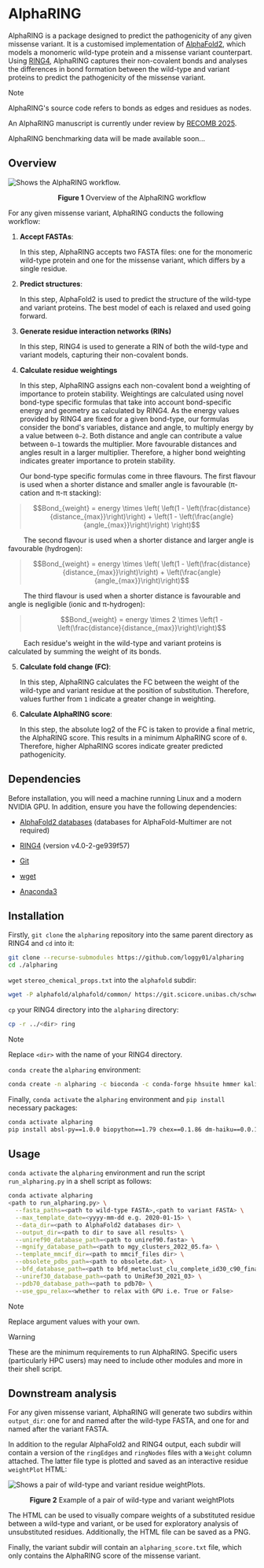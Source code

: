 # AlphaRING

AlphaRING is a package designed to predict the pathogenicity of any given missense variant. It is a customised implementation of [AlphaFold2](https://github.com/google-deepmind/alphafold), which models a monomeric wild-type protein and a missense variant counterpart. Using [RING4](https://ring.biocomputingup.it/), AlphaRING captures their non-covalent bonds and analyses the differences in bond formation between the wild-type and variant proteins to predict the pathogenicity of the missense variant.

> [!NOTE]
> AlphaRING's source code refers to bonds as edges and residues as nodes.
>  
> An AlphaRING manuscript is currently under review by [RECOMB 2025](https://recomb.org/recomb2025/index.html). 
>
> AlphaRING benchmarking data will be made available soon...

## Overview

<picture>
  <source srcset="./images/fig_1.png">
  <img alt="Shows the AlphaRING workflow." src="./images/fig_1.png">
</picture>

<p align='center'> <strong>Figure 1</strong> Overview of the AlphaRING workflow </p>

For any given missense variant, AlphaRING conducts the following workflow:

1. **Accept FASTAs**: 

   In this step, AlphaRING accepts two FASTA files: one for the monomeric wild-type protein and one for the missense variant, which differs by a single residue.

2. **Predict structures**: 

   In this step, AlphaFold2 is used to predict the structure of the wild-type and variant proteins. The best model of each is relaxed and used going forward.

3. **Generate residue interaction networks (RINs)**

   In this step, RING4 is used to generate a RIN of both the wild-type and variant models, capturing their non-covalent bonds.

4. **Calculate residue weightings**

   In this step, AlphaRING assigns each non-covalent bond a weighting of importance to protein stability. Weightings are calculated using novel bond-type specific formulas that take into account bond-specific energy and geometry as calculated by RING4. As the energy values provided by RING4 are fixed for a given bond-type, our formulas consider the bond's variables, distance and angle, to multiply energy by a value between `0–2`. Both distance and angle 
   can contribute a value between `0–1` towards the multiplier. More favourable distances and angles result in a larger multiplier. Therefore, a higher bond weighting indicates greater importance to protein stability.

   Our bond-type specific formulas come in three flavours. The first flavour is used when a shorter distance and smaller angle is favourable (π-cation and π-π stacking):

>```math
>Bond_{weight} = energy \times \left( \left(1 - \left(\frac{distance}{distance_{max}}\right)\right) + \left(1 - \left(\frac{angle}{angle_{max}}\right)\right) \right)
>```

   &nbsp;&nbsp;&nbsp;&nbsp;&nbsp;&nbsp;&nbsp;&nbsp;The second flavour is used when a shorter distance and larger angle is favourable (hydrogen):

>```math
> Bond_{weight} = energy \times \left( \left(1 - \left(\frac{distance}{distance_{max}}\right)\right) + \left(\frac{angle}{angle_{max}}\right)\right)
> ```

   &nbsp;&nbsp;&nbsp;&nbsp;&nbsp;&nbsp;&nbsp;&nbsp;The third flavour is used when a shorter distance is favourable and angle is negligible (ionic and π-hydrogen):

>```math
> Bond_{weight} = energy \times 2 \times \left(1 - \left(\frac{distance}{distance_{max}}\right)\right)
> ```

   &nbsp;&nbsp;&nbsp;&nbsp;&nbsp;&nbsp;&nbsp;&nbsp;Each residue's weight in the wild-type and variant proteins is calculated by summing the weight of its bonds.
   
5. **Calculate fold change (FC)**:

   In this step, AlphaRING calculates the FC between the weight of the wild-type and variant residue at the position of substitution. Therefore, values further from `1` indicate a 
   greater change in weighting.

6. **Calculate AlphaRING score**:

    In this step, the absolute log2 of the FC is taken to provide a final metric, the AlphaRING score. This results in a minimum AlphaRING score of `0`. Therefore, higher 
    AlphaRING scores indicate greater predicted pathogenicity.

## Dependencies

Before installation, you will need a machine running Linux and a modern NVIDIA GPU. In addition, ensure you have the following dependencies:  

- [AlphaFold2 databases](https://github.com/google-deepmind/alphafold/tree/f251de6613cb478207c732bf9627b1e853c99c2f#installation-and-running-your-first-prediction) (databases for AlphaFold-Multimer are not required) 

- [RING4](https://biocomputingup.it/services/download/) (version v4.0-2-ge939f57)  

- [Git](https://git-scm.com/downloads)

- [wget](https://www.tecmint.com/install-wget-in-linux/)
 
- [Anaconda3](https://www.anaconda.com/download)

## Installation

Firstly, `git clone` the `alpharing` repository into the same parent directory as RING4 and `cd` into it:

```bash
git clone --recurse-submodules https://github.com/loggy01/alpharing
cd ./alpharing
```

`wget` `stereo_chemical_props.txt` into the `alphafold` subdir:

```bash
wget -P alphafold/alphafold/common/ https://git.scicore.unibas.ch/schwede/openstructure/-/raw/7102c63615b64735c4941278d92b554ec94415f8/modules/mol/alg/src/stereo_chemical_props.txt
```

`cp` your RING4 directory into the `alpharing` directory:

```bash
cp -r ../<dir> ring
```
> [!NOTE]
> Replace `<dir>` with the name of your RING4 directory.

`conda create` the `alpharing` environment:

```bash
conda create -n alpharing -c bioconda -c conda-forge hhsuite hmmer kalign2 openmm=8.0.0 pdbfixer python=3.10
```

Finally, `conda activate` the `alpharing` environment and `pip install` necessary packages:

```bash
conda activate alpharing
pip install absl-py==1.0.0 biopython==1.79 chex==0.1.86 dm-haiku==0.0.12 dm-tree==0.1.8 immutabledict==2.0.0 jax==0.4.25 ml-collections==0.1.0 numpy==1.24.3 pandas==2.0.3 plotly==5.15.0 scipy==1.11.1 tensorflow-cpu==2.16.1 jaxlib==0.4.25+cuda11.cudnn86 -f https://storage.googleapis.com/jax-releases/jax_cuda_releases.html
```

## Usage

`conda activate` the `alpharing` environment and run the script `run_alpharing.py` in a shell script as follows:

```bash
conda activate alpharing
<path to run_alpharing.py> \
  --fasta_paths=<path to wild-type FASTA>,<path to variant FASTA> \
  --max_template_date=<yyyy-mm-dd e.g. 2020-01-15> \
  --data_dir=<path to AlphaFold2 databases dir> \
  --output_dir=<path to dir to save all results> \
  --uniref90_database_path=<path to uniref90.fasta> \
  --mgnify_database_path=<path to mgy_clusters_2022_05.fa> \
  --template_mmcif_dir=<path to mmcif_files dir> \
  --obsolete_pdbs_path=<path to obsolete.dat> \
  --bfd_database_path=<path to bfd_metaclust_clu_complete_id30_c90_final_seq.sorted_opt> \
  --uniref30_database_path=<path to UniRef30_2021_03> \
  --pdb70_database_path=<path to pdb70> \
  --use_gpu_relax=<whether to relax with GPU i.e. True or False>
```
> [!NOTE]
> Replace argument values with your own.

> [!WARNING]
> These are the minimum requirements to run AlphaRING. Specific users (particularly HPC users) may need to include other modules and more in their shell script.  

## Downstream analysis

For any given missense variant, AlphaRING will generate two subdirs within `output_dir`: one for and named after the wild-type FASTA, and one for and named after the variant FASTA.

In addition to the regular AlphaFold2 and RING4 output, each subdir will contain a version of the `ringEdges` and `ringNodes` files with a `Weight` column attached. The latter file type is plotted and saved as an interactive residue `weightPlot` HTML:

<picture>
  <source srcset="./images/fig_2.png">
  <img alt="Shows a pair of wild-type and variant residue weightPlots." src="./images/fig_2.png">
</picture>

<p align='center'> <strong>Figure 2</strong> Example of a pair of wild-type and variant weightPlots</p>

The HTML can be used to visually compare weights of a substituted residue between a wild-type and variant, or be used for exploratory analysis of unsubstituted residues. Additionally, the HTML file can be saved as a PNG.

Finally, the variant subdir will contain an `alpharing_score.txt` file, which only contains the AlphaRING score of the missense variant.

